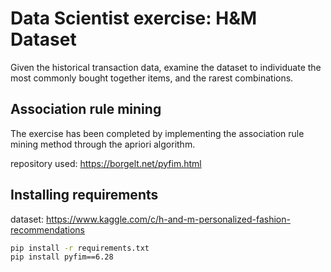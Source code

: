 # Data Scientist exercise: H&M Dataset

Given the historical transaction data, examine the dataset to individuate the most commonly bought together items, and the rarest combinations.

## Association rule mining

The exercise has been completed by implementing the association rule mining method through the apriori algorithm.

repository used: https://borgelt.net/pyfim.html

## Installing requirements

dataset: https://www.kaggle.com/c/h-and-m-personalized-fashion-recommendations

```bash
pip install -r requirements.txt
pip install pyfim==6.28
```
